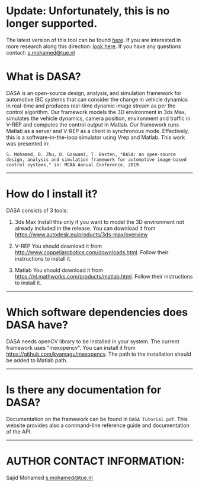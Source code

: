 # Update: Unfortunately, this is no longer supported.

The latest version of this tool can be found [here](https://github.com/sajid-mohamed/cppVrepLKAS).
If you are interested in more research along this direction: [look here](http://www.es.ele.tue.nl/~dgoswami/test/).
If you have any questions contact: s.mohamed@tue.nl

# What is DASA?

DASA is an open-source design, analysis, and simulation framework for automotive IBC systems that can consider the change in vehicle dynamics in real-time and produces real-time dynamic image stream as per the control algorithm. Our framework models the 3D environment in 3ds Max, simulates the vehicle dynamics, camera position, environment and traffic in V-REP and computes the control output in Matlab. Our framework runs Matlab as a server and V-REP as a client in synchronous mode.
Effectively, this is a software-in-the-loop simulator using Vrep and Matlab.
This work was presented in:
```
S. Mohamed, D. Zhu, D. Goswami, T. Basten, "DASA: an open-source design, analysis and simulation framework for automotive image-based control systems," in: MCAA Annual Conference, 2019.
```
-------------------------------------------------------------------------------------------------------------------------------------------------------

# How do I install it?

DASA consists of 3 tools:
1. 3ds Max
	Install this only if you want to model the 3D environment not already included in the release.
	You can download it from https://www.autodesk.eu/products/3ds-max/overview
2. V-REP
	You should download it from http://www.coppeliarobotics.com/downloads.html.
	Follow their instructions to install it.
	
3. Matlab
	You should download it from https://nl.mathworks.com/products/matlab.html.
	Follow their instructions to install it.	

-------------------------------------------------------------------------------------------------------------------------------------------------------

# Which software dependencies does DASA have?

DASA needs openCV library to be installed in your system.
The current framework uses "mexopencv". You can install it from
https://github.com/kyamagu/mexopencv. 
The path to the installation should be added to Matlab path.

-------------------------------------------------------------------------------------------------------------------------------------------------------

# Is there any documentation for DASA?

Documentation on the framework can be found in `DASA Tutorial.pdf`. 
This website provides also a command-line reference guide and documentation of
the API.

-------------------------------------------------------------------------------------------------------------------------------------------------------

# AUTHOR CONTACT INFORMATION:
   Sajid Mohamed <s.mohamed@tue.nl>


